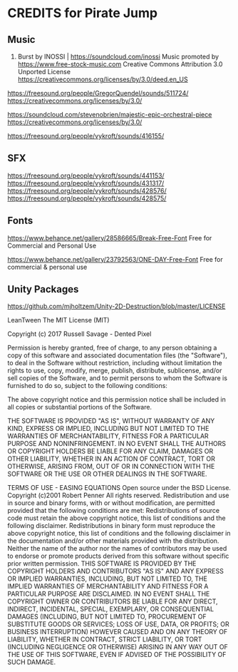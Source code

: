 # CREDITS for Pirate Jump

## Music
1. Burst by INOSSI | https://soundcloud.com/inossi
Music promoted by https://www.free-stock-music.com
Creative Commons Attribution 3.0 Unported License
https://creativecommons.org/licenses/by/3.0/deed.en_US

https://freesound.org/people/GregorQuendel/sounds/511724/
https://creativecommons.org/licenses/by/3.0/

https://soundcloud.com/stevenobrien/majestic-epic-orchestral-piece
https://creativecommons.org/licenses/by/3.0/

https://freesound.org/people/vykroft/sounds/416155/

## SFX
https://freesound.org/people/vykroft/sounds/441153/
https://freesound.org/people/vykroft/sounds/431317/
https://freesound.org/people/vykroft/sounds/428576/
https://freesound.org/people/vykroft/sounds/428575/

## Fonts

https://www.behance.net/gallery/28586665/Break-Free-Font
Free for Commercial and Personal Use

https://www.behance.net/gallery/23792563/ONE-DAY-Free-Font
Free for commercial & personal use

## Unity Packages
https://github.com/mjholtzem/Unity-2D-Destruction/blob/master/LICENSE

LeanTween
The MIT License (MIT)

Copyright (c) 2017 Russell Savage - Dented Pixel

Permission is hereby granted, free of charge, to any person obtaining a copy
of this software and associated documentation files (the "Software"), to deal
in the Software without restriction, including without limitation the rights
to use, copy, modify, merge, publish, distribute, sublicense, and/or sell
copies of the Software, and to permit persons to whom the Software is
furnished to do so, subject to the following conditions:

The above copyright notice and this permission notice shall be included in all
copies or substantial portions of the Software.

THE SOFTWARE IS PROVIDED "AS IS", WITHOUT WARRANTY OF ANY KIND, EXPRESS OR
IMPLIED, INCLUDING BUT NOT LIMITED TO THE WARRANTIES OF MERCHANTABILITY,
FITNESS FOR A PARTICULAR PURPOSE AND NONINFRINGEMENT. IN NO EVENT SHALL THE
AUTHORS OR COPYRIGHT HOLDERS BE LIABLE FOR ANY CLAIM, DAMAGES OR OTHER
LIABILITY, WHETHER IN AN ACTION OF CONTRACT, TORT OR OTHERWISE, ARISING FROM,
OUT OF OR IN CONNECTION WITH THE SOFTWARE OR THE USE OR OTHER DEALINGS IN THE
SOFTWARE.

TERMS OF USE - EASING EQUATIONS
Open source under the BSD License.
Copyright (c)2001 Robert Penner
All rights reserved.
Redistribution and use in source and binary forms, with or without modification, are permitted provided that the following conditions are met:
Redistributions of source code must retain the above copyright notice, this list of conditions and the following disclaimer.
Redistributions in binary form must reproduce the above copyright notice, this list of conditions and the following disclaimer in the documentation and/or other materials provided with the distribution.
Neither the name of the author nor the names of contributors may be used to endorse or promote products derived from this software without specific prior written permission.
THIS SOFTWARE IS PROVIDED BY THE COPYRIGHT HOLDERS AND CONTRIBUTORS "AS IS" AND ANY EXPRESS OR IMPLIED WARRANTIES, INCLUDING, BUT NOT LIMITED TO, THE IMPLIED WARRANTIES OF MERCHANTABILITY AND FITNESS FOR A PARTICULAR PURPOSE ARE DISCLAIMED. IN NO EVENT SHALL THE COPYRIGHT OWNER OR CONTRIBUTORS BE LIABLE FOR ANY DIRECT, INDIRECT, INCIDENTAL, SPECIAL, EXEMPLARY, OR CONSEQUENTIAL DAMAGES (INCLUDING, BUT NOT LIMITED TO, PROCUREMENT OF SUBSTITUTE GOODS OR SERVICES; LOSS OF USE, DATA, OR PROFITS; OR BUSINESS INTERRUPTION) HOWEVER CAUSED AND ON ANY THEORY OF LIABILITY, WHETHER IN CONTRACT, STRICT LIABILITY, OR TORT (INCLUDING NEGLIGENCE OR OTHERWISE) ARISING IN ANY WAY OUT OF THE USE OF THIS SOFTWARE, EVEN IF ADVISED OF THE POSSIBILITY OF SUCH DAMAGE.

